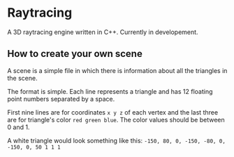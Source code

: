 # Raytracing

A 3D raytracing engine written in C++.
Currently in developement.


## How to create your own scene

A scene is a simple file in which there is information about all the triangles in the scene.

The format is simple. Each line represents a triangle and has 12 floating point numbers separated by a space.

First nine lines are for coordinates ```x y z``` of each vertex and the last three are for triangle's color ```red green blue```.
The color values should be between 0 and 1.

A white triangle would look something like this:
```-150, 80, 0, -150, -80, 0, -150, 0, 50 1 1 1```
